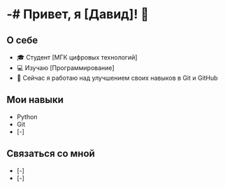 # -# Привет, я [Давид]! 👋

## О себе
- 🎓 Студент [МГК цифровых технологий]
- 💻 Изучаю [Программирование]
- 🌱 Сейчас я работаю над улучшением своих навыков в Git и GitHub

## Мои навыки
- Python
- Git
- [-]

## Связаться со мной
- [-]
- [-]
